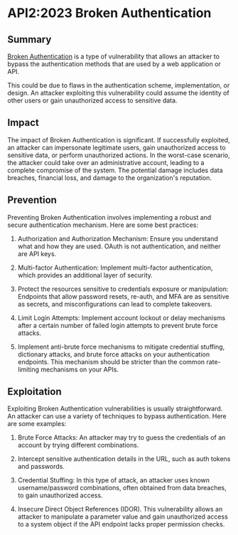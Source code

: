 # API2:2023 Broken Authentication

## Summary

[Broken Authentication](https://github.com/OWASP/API-Security/blob/master/2023/en/src/0xa2-broken-authentication.md) is a type of vulnerability that allows an attacker to bypass the authentication methods that are used by a web application or API.

This could be due to flaws in the authentication scheme, implementation, or design. An attacker exploiting this vulnerability could assume the identity of other users or gain unauthorized access to sensitive data.

## Impact

The impact of Broken Authentication is significant. If successfully exploited, an attacker can impersonate legitimate users, gain unauthorized access to sensitive data, or perform unauthorized actions. In the worst-case scenario, the attacker could take over an administrative account, leading to a complete compromise of the system. The potential damage includes data breaches, financial loss, and damage to the organization's reputation.

## Prevention

Preventing Broken Authentication involves implementing a robust and secure authentication mechanism. Here are some best practices:

1. Authorization and Authorization Mechanism: Ensure you understand what and how they are used. OAuth is not authentication, and neither are API keys.

2. Multi-factor Authentication: Implement multi-factor authentication, which provides an additional layer of security.

3. Protect the resources sensitive to credentials exposure or manipulation: Endpoints that allow password resets, re-auth, and MFA are as sensitive as secrets, and misconfigurations can lead to complete takeovers.

4. Limit Login Attempts: Implement account lockout or delay mechanisms after a certain number of failed login attempts to prevent brute force attacks.

5. Implement anti-brute force mechanisms to mitigate credential stuffing, dictionary attacks, and brute force attacks on your authentication endpoints. This mechanism should be stricter than the common rate-limiting mechanisms on your APIs.

## Exploitation

Exploiting Broken Authentication vulnerabilities is usually straightforward. An attacker can use a variety of techniques to bypass authentication. Here are some examples:

1. Brute Force Attacks: An attacker may try to guess the credentials of an account by trying different combinations.

2. Intercept sensitive authentication details in the URL, such as auth tokens and passwords.

3. Credential Stuffing: In this type of attack, an attacker uses known username/password combinations, often obtained from data breaches, to gain unauthorized access.

4. Insecure Direct Object References (IDOR). This vulnerability allows an attacker to manipulate a parameter value and gain unauthorized access to a system object if the API endpoint lacks proper permission checks.
